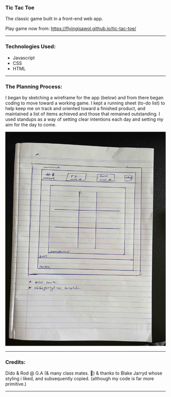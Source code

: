 ### Tic Tac Toe

 The classic game built in a front-end web app.

Play game now from: https://flyingisawol.github.io/tic-tac-toe/

-----

### Technologies Used:
- Javascript
- CSS
- HTML

-----
### The Planning Process:
I began by sketching a wireframe for the app (below) and from there began coding to move toward a working game. I kept a running sheet (to-do list) to help keep me on track and oriented toward a finished product, and maintained a list of items achieved and those that remained outstanding. I used standups as a way of setting clear intentions each day and setting my aim for the day to come. 

![](/images/wireframe.jpg)

-----

### Credits:
Dido & Rod @ G.A (& many class mates. 🙏)
& thanks to Blake Jarryd whose styling i liked, and subsequently copied. (although my code is far more primitive.)

-----


<!-- readme tutorial -->
<!-- https://www.freecodecamp.org/news/how-to-write-a-good-readme-file/  -->